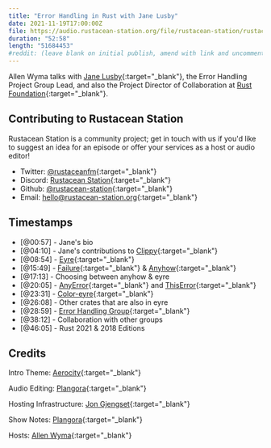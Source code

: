 ```yaml
---
title: "Error Handling in Rust with Jane Lusby"
date: 2021-11-19T17:00:00Z
file: https://audio.rustacean-station.org/file/rustacean-station/rustacean-station-e047-jane-lusby.mp3
duration: "52:58"
length: "51684453"
#reddit: (leave blank on initial publish, amend with link and uncomment this line after Reddit thread has been posted)
---
```

Allen Wyma talks with [Jane Lusby](https://github.com/yaahc){:target="_blank"}, the Error Handling Project Group Lead, and also the Project Director of Collaboration at [Rust Foundation](https://foundation.rust-lang.org/){:target="_blank"}.


## Contributing to Rustacean Station

Rustacean Station is a community project; get in touch with us if you'd like to suggest an idea for an episode or offer your services as a host or audio editor!

- Twitter: [@rustaceanfm](https://twitter.com/rustaceanfm){:target="_blank"}
- Discord: [Rustacean Station](https://discord.gg/cHc3Gyc){:target="_blank"}
- Github: [@rustacean-station](https://github.com/rustacean-station/){:target="_blank"}
- Email: [hello@rustacean-station.org](mailto:hello@rustacean-station.org){:target="_blank"}

## Timestamps 
- [@00:57] - Jane's bio
- [@04:10] - Jane's contributions to [Clippy](https://github.com/rust-lang/rust-clippy){:target="_blank"}
- [@08:54] - [Eyre](https://github.com/yaahc/eyre){:target="_blank"}
- [@15:49] - [Failure](https://docs.rs/failure/){:target="_blank"}  & [Anyhow](https://docs.rs/anyhow/){:target="_blank"}
- [@17:13] - Choosing between anyhow & eyre
- [@20:05] - [AnyError](https://docs.rs/err-context/0.1/err_context/type.AnyError.html){:target="_blank"}  and [ThisError](https://docs.rs/thiserror/){:target="_blank"}
- [@23:31] - [Color-eyre](https://github.com/yaahc/color-eyre){:target="_blank"}
- [@26:08] - Other crates that are also in eyre
- [@28:59] - [Error Handling Group](https://github.com/rust-lang/project-error-handling){:target="_blank"}
- [@38:12] - Collaboration with other groups 
- [@46:05] - Rust 2021 & 2018 Editions

## Credits
Intro Theme: [Aerocity](https://twitter.com/AerocityMusic){:target="_blank"}

Audio Editing: [Plangora](https://twitter.com/plangora){:target="_blank"}

Hosting Infrastructure: [Jon Gjengset](https://twitter.com/jonhoo/){:target="_blank"}

Show Notes: [Plangora](https://twitter.com/plangora){:target="_blank"}

Hosts: [Allen Wyma](https://twitter.com/allenwyma){:target="_blank"}